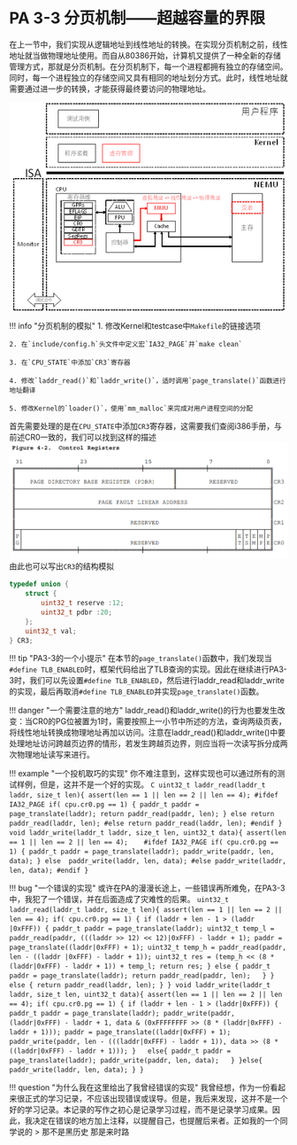 # PA 3-3 分页机制——超越容量的界限

在上一节中，我们实现从逻辑地址到线性地址的转换。在实现分页机制之前，线性地址就当做物理地址使用。而自从80386开始，计算机又提供了一种全新的存储管理方式，那就是分页机制。在分页机制下，每一个进程都拥有独立的存储空间。同时，每一个进程独立的存储空间又具有相同的地址划分方式。此时，线性地址就需要通过进一步的转换，才能获得最终要访问的物理地址。

![pa-3-3](pa_pic/pa-3-3.png)

!!! info "分页机制的模拟"
    1. 修改Kernel和testcase中`Makefile`的链接选项

    2. 在`include/config.h`头文件中定义宏`IA32_PAGE`并`make clean`

    3. 在`CPU_STATE`中添加`CR3`寄存器

    4. 修改`laddr_read()`和`laddr_write()`，适时调用`page_translate()`函数进行地址翻译

    5. 修改Kernel的`loader()`，使用`mm_malloc`来完成对用户进程空间的分配

首先需要处理的是在`CPU_STATE`中添加`CR3`寄存器，这需要我们查阅i386手册，与前述CR0一致的，我们可以找到这样的描述
![CR3](pa_pic/3-3-CR3.png)
由此也可以写出`CR3`的结构模拟
```c
typedef union {
	struct {
		uint32_t reserve :12;
		uint32_t pdbr :20;
	};
	uint32_t val; 	
} CR3;
```
!!! tip "PA3-3的一个小提示"
    在本节的```page_translate()```函数中，我们发现当```#define TLB_ENABLED```时，框架代码给出了TLB查询的实现。因此在继续进行PA3-3时，我们可以先设置```#define TLB_ENABLED```，然后进行laddr_read和laddr_write的实现，最后再取消```#define TLB_ENABLED```并实现```page_translate()```函数。

!!! danger "一个需要注意的地方"
    laddr_read()和laddr_write()的行为也要发生改变：当CR0的PG位被置为1时，需要按照上一小节中所述的方法，查询两级页表，将线性地址转换成物理地址再加以访问。注意在laddr_read()和laddr_write()中要处理地址访问跨越页边界的情形，若发生跨越页边界，则应当将一次读写拆分成两次物理地址读写来进行。


!!! example "一个投机取巧的实现"
    你不难注意到，这样实现也可以通过所有的测试样例，但是，这并不是一个好的实现。
    ```C
    uint32_t laddr_read(laddr_t laddr, size_t len){
        assert(len == 1 || len == 2 || len == 4);
    #ifdef IA32_PAGE
        if( cpu.cr0.pg == 1) {
            paddr_t paddr = page_translate(laddr);
	        return paddr_read(paddr, len);
        } else return paddr_read(laddr, len);
    #else
        return paddr_read(laddr, len);
    #endif
    }
    void laddr_write(laddr_t laddr, size_t len, uint32_t data){
	    assert(len == 1 || len == 2 || len == 4);	
    #ifdef IA32_PAGE
        if( cpu.cr0.pg == 1) {
            paddr_t paddr = page_translate(laddr);
	        paddr_write(paddr, len, data);
        } else  paddr_write(laddr, len, data);
    #else
        paddr_write(laddr, len, data);
    #endif
    }
    ```

!!! bug "一个错误的实现"
    或许在PA的漫漫长途上，一些错误再所难免，在PA3-3中，我犯了一个错误，并在后面造成了灾难性的后果。
    ```
    uint32_t laddr_read(laddr_t laddr, size_t len){
    assert(len == 1 || len == 2 || len == 4);
	    if( cpu.cr0.pg == 1) {
		    if (laddr + len - 1 > (laddr |0xFFF)) {
			    paddr_t paddr = page_translate(laddr);
			    uint32_t temp_l = paddr_read(paddr, (((laddr >> 12) << 12)|0xFFF) - laddr + 1);
			    paddr = page_translate((laddr|0xFFF) + 1);
			    uint32_t temp_h = paddr_read(paddr, len - ((laddr |0xFFF) - laddr + 1));
			    uint32_t res = (temp_h << (8 * (laddr|0xFFF) - laddr + 1)) + temp_l;
			    return res;
		    } else {
			    paddr_t paddr = page_translate(laddr);
			    return paddr_read(paddr, len);	
		    }
	    } else {
	        return paddr_read(laddr, len);
	    }
    }
    void laddr_write(laddr_t laddr, size_t len, uint32_t data){
	    assert(len == 1 || len == 2 || len == 4);
	    if( cpu.cr0.pg == 1) {
		    if (laddr + len - 1 > (laddr|0xFFF)) {
			    paddr_t paddr = page_translate(laddr);
			    paddr_write(paddr, (laddr|0xFFF) - laddr + 1, data & (0xFFFFFFFF >> (8 * (laddr|0xFFF) - laddr + 1)));
			    paddr = page_translate((laddr|0xFFF) + 1);
			    paddr_write(paddr, len - (((laddr|0xFFF) - laddr + 1)), data >> (8 * ((laddr|0xFFF) - laddr + 1)));
		}   else{
			    paddr_t paddr = page_translate(laddr);
			    paddr_write(paddr, len, data);	
		    }
	    }else{
	        paddr_write(laddr, len, data);
	    }
    }
    ```

!!! question "为什么我在这里给出了我曾经错误的实现"
    我曾经想，作为一份看起来很正式的学习记录，不应该出现错误或误导。但是，我后来发现，这并不是一个好的学习记录。本记录的写作之初心是记录学习过程，而不是记录学习成果。因此，我决定在错误的地方加上注释，以提醒自己，也提醒后来者。正如我的一个同学说的
    > 那不是黑历史 那是来时路